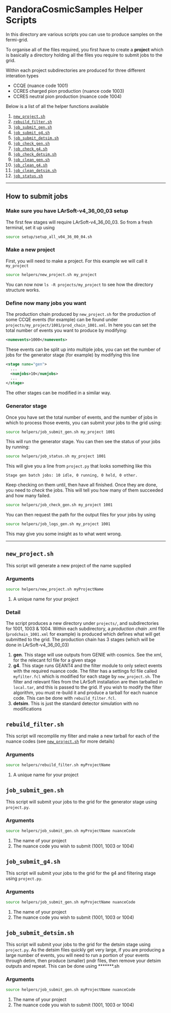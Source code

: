 PandoraCosmicSamples Helper Scripts
===================================
In this directory are various scripts you can use to produce samples on the fermi-grid.

To organise all of the files required, you first have to create a **project** which is 
basically a directory holding all the files you require to submit jobs to the grid.

Within each project subdirectories are produced for three different interation types
  - CCQE (nuance code 1001)
  - CCRES charged pion production (nuance code 1003)
  - CCRES neutral pion production (nuance code 1004)

Below is a list of all the helper functions available

1.  [`new_project.sh`](#new_projectsh) 
2.  [`rebuild_filter.sh`](#rebuild_filtersh) 
3.  [`job_submit_gen.sh`](#job_submit_gensh)
4.  [`job_submit_g4.sh`](#job_submit_g4sh)
5.  [`job_submit_detsim.sh`](#job_submit_detsimsh)
6.  [`job_check_gen.sh`](#job_check_gensh)
7.  [`job_check_g4.sh`](#job_check_g4sh)
8.  [`job_check_detsim.sh`](#job_check_detsimsh)
9.  [`job_clean_gen.sh`](#job_clean_gensh)
10. [`job_clean_g4.sh`](#job_cleab_g4sh)
11. [`job_clean_detsim.sh`](#job_clean_detsimsh)
12. [`job_status.sh`](#job_statussh)

----------------------------------------------------------------------------------------

How to submit jobs
------------------

### Make sure you have LArSoft-v4_36_00_03 setup
The first few stages will require LArSoft-v4_36_00_03. So from a fresh terminal, set it up
using
```bash
source setup/setup_all_v04_36_00_04.sh
```

### Make a new project
First, you will need to make a project. For this example we will call it `my_project`
```bash
source helpers/new_project.sh my_project
```
You can now now `ls -R projects/my_project` to see how the directory structure works.


### Define now many jobs you want
The production chain produced by `new_project.sh` for the production of some CCQE events (for example) 
can be found under `projects/my_project/1001/prod_chain_1001.xml`. In here you can set the
total number of events you want to produce by modifying:
```xml
<numevents>1000</numevents> 
``` 

These events can be split up into multiple jobs, you can set the number of jobs for the 
generator stage (for example) by modifying this line
```xml
<stage name="gen">
  ...
  <numjobs>10</numjobs>
  ...
</stage>
```
The other stages can be modified in a similar way.

### Generator stage
Once you have set the total number of events, and the number of jobs in which to process
those events, you can submit your jobs to the grid using:
```bash
source helpers/job_submit_gen.sh my_project 1001
```
This will run the generator stage. You can then see the status of your jobs by running:
```bash
source helpers/job_status.sh my_project 1001
```
This will give you a line from `project.py` that looks something like this
```
Stage gen batch jobs: 10 idle, 0 running, 0 held, 0 other.
```
Keep checking on them until, then have all finished. Once they are done, you need to *check*
the jobs. This will tell you how many of them succeeded and how many failed. 
```bash
source helpers/job_check_gen.sh my_project 1001
```
You can then request the path for the output files for your jobs by using
```bash
source helpers/job_logs_gen.sh my_project 1001
```
This may give you some insight as to what went wrong. 


----------------------------------------------------------------------------------------

`new_project.sh`
--------------
This script will generate a new project of the name supplied

### Arguments
```bash
source helpers/new_project.sh myProjectName
```
1. A unique name for your project

### Detail
The script produces a new directory under `projects/`, and subdirectories for 1001, 1003 & 1004.
Within each subdirectory, a *production chain* .xml file (`prodchain_1001.xml` for example) is produced 
which defines what will get submitted to the grid. The production chain has 3 stages (which will be done
in LArSoft-v4_36_00_03)

1. **gen**. This stage will use outputs from GENIE with cosmics. See the xml, for the relecant fcl file for a given stage
2. **g4**. This stage runs GEANT4 and the filter module to only select events with the required nuance code.
The filter has a settings fcl file called `myfilter.fcl` which is modified for each stage by `new_project.sh`.
The filter and relevant files from the LArSoft installation are then tarballed in `local.tar`, and this is passed to the grid.
If you wish to modify the filter algorithm, you must re-build it and produce a tarball for each nuance code. This can be done
with `rebuild_filter.fcl`.
3. **detsim**. This is just the standard detector simulation with no modifications



`rebuild_filter.sh`
-------------------
This script will recomplile my filter and make a new tarball for each of the nuance codes (see [`new_project.sh`](#new_projectsh) for more details)

### Arguments
```bash
source helpers/rebuild_filter.sh myProjectName
```
1. A unique name for your project



`job_submit_gen.sh`
-------------------
This script will submit your jobs to the grid for the generator stage using `project.py`.

### Arguments
```bash
source helpers/job_submit_gen.sh myProjectName nuanceCode
```
1. The name of your project
2. The nuance code you wish to submit (1001, 1003 or 1004)



`job_submit_g4.sh`
------------------
This script will submit your jobs to the grid for the g4 and filtering stage using `project.py`.

### Arguments
```bash
source helpers/job_submit_gen.sh myProjectName nuanceCode
```
1. The name of your project
2. The nuance code you wish to submit (1001, 1003 or 1004)



`job_submit_detsim.sh`
-------------------
This script will submit your jobs to the grid for the detsim stage using `project.py`.
As the detsim files quickly get very large, if you are producing a large number of events, you will need
to run a portion of your events through detim, then produce (smaller) pndr files, then remove your detsim outputs
and repeat. This can be done using *******.sh 

### Arguments
```bash
source helpers/job_submit_gen.sh myProjectName nuanceCode
```
1. The name of your project
2. The nuance code you wish to submit (1001, 1003 or 1004)
